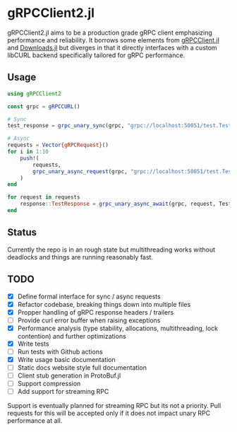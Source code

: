 # gRPCClient2.jl

gRPCClient2.jl aims to be a production grade gRPC client emphasizing performance and reliability. It borrows some elements from [gRPCClient.jl](https://github.com/JuliaComputing/gRPCClient.jl) and [Downloads.jl](https://github.com/JuliaLang/Downloads.jl) but diverges in that it directly interfaces with a custom libCURL backend specifically tailored for gRPC performance.

## Usage

```julia
using gRPCClient2

const grpc = gRPCCURL()

# Sync
test_response = grpc_unary_sync(grpc, "grpc://localhost:50051/test.TestService/TestRPC", TestRequest(1), TestResponse)

# Async
requests = Vector{gRPCRequest}()
for i in 1:10
    push!(
        requests, 
        grpc_unary_async_request(grpc, "grpc://localhost:50051/test.TestService/TestRPC", TestRequest(1))
    )
end

for request in requests
    response::TestResponse = grpc_unary_async_await(grpc, request, TestResponse)
end
```

## Status

Currently the repo is in an rough state but multithreading works without deadlocks and things are running reasonably fast.

## TODO

- [x] Define formal interface for sync / async requests
- [x] Refactor codebase, breaking things down into multiple files
- [x] Propper handling of gRPC response headers / trailers
- [ ] Provide curl error buffer when raising exceptions
- [x] Performance analysis (type stability, allocations, multithreading, lock contention) and further optimizations
- [x] Write tests
- [ ] Run tests with Github actions
- [x] Write usage basic documentation
- [ ] Static docs website style full documentation 
- [ ] Client stub generation in ProtoBuf.jl
- [ ] Support compression
- [ ] Add support for streaming RPC

Support is eventually planned for streaming RPC but its not a priority. Pull requests for this will be accepted only if it does not impact unary RPC performance at all.
